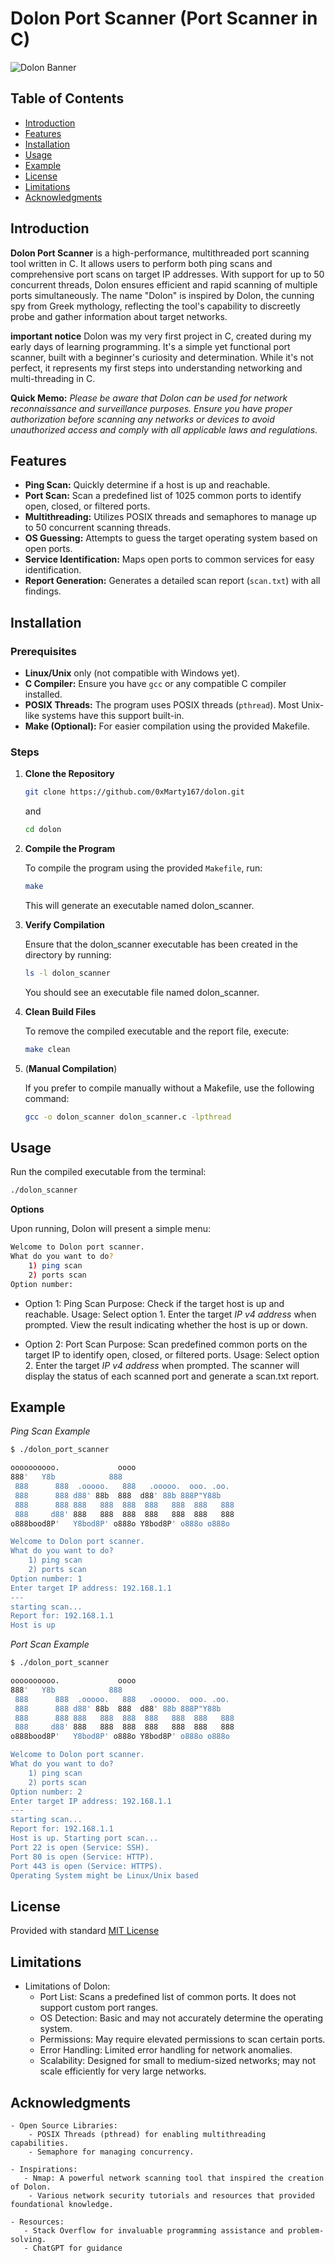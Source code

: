 # Dolon Port Scanner (Port Scanner in C)

![Dolon Banner](https://dummyimage.com/800x200/828282/fff.png&text=Dolon+Port+Scanner)

## Table of Contents
- [Introduction](#introduction)
- [Features](#features)
- [Installation](#installation)
- [Usage](#usage)
- [Example](#example)
- [License](#license)
- [Limitations](#limitations)
- [Acknowledgments](#acknowledgments)

## Introduction

**Dolon Port Scanner** is a high-performance, multithreaded port scanning tool written in C. It allows users to perform both ping scans and comprehensive port scans on target IP addresses. With support for up to 50 concurrent threads, Dolon ensures efficient and rapid scanning of multiple ports simultaneously.
The name "Dolon" is inspired by Dolon, the cunning spy from Greek mythology, reflecting the tool's capability to discreetly probe and gather information about target networks.

**important notice**
Dolon was my very first project in C, created during my early days of learning programming. It's a simple yet functional port scanner, built with a beginner's curiosity and determination. While it's not perfect, it represents my first steps into understanding networking and multi-threading in C.

**Quick Memo:** *Please be aware that Dolon can be used for network reconnaissance and surveillance purposes. Ensure you have proper authorization before scanning any networks or devices to avoid unauthorized access and comply with all applicable laws and regulations.*

## Features

- **Ping Scan:** Quickly determine if a host is up and reachable.
- **Port Scan:** Scan a predefined list of 1025 common ports to identify open, closed, or filtered ports.
- **Multithreading:** Utilizes POSIX threads and semaphores to manage up to 50 concurrent scanning threads.
- **OS Guessing:** Attempts to guess the target operating system based on open ports.
- **Service Identification:** Maps open ports to common services for easy identification.
- **Report Generation:** Generates a detailed scan report (`scan.txt`) with all findings.

## Installation

### Prerequisites
- **Linux/Unix** only (not compatible with Windows yet).
- **C Compiler:** Ensure you have `gcc` or any compatible C compiler installed.
- **POSIX Threads:** The program uses POSIX threads (`pthread`). Most Unix-like systems have this support built-in.
- **Make (Optional):** For easier compilation using the provided Makefile.

### Steps

1. **Clone the Repository**

   ```bash
   git clone https://github.com/0xMarty167/dolon.git
   ```
   and
   
   ```bash
   cd dolon
   ```

2. **Compile the Program**

   To compile the program using the provided `Makefile`, run:

   ```bash
   make
   ```
   This will generate an executable named dolon_scanner.

3. **Verify Compilation**

   Ensure that the dolon_scanner executable has been created in the directory by running:
   ```bash
   ls -l dolon_scanner
   ```

   You should see an executable file named dolon_scanner.
   
4. **Clean Build Files**

   To remove the compiled executable and the report file, execute:
   ```bash
   make clean
   ```
   
5. (**Manual Compilation**)

   If you prefer to compile manually without a Makefile, use the following command:
   ```bash
   gcc -o dolon_scanner dolon_scanner.c -lpthread
   ```



## Usage

Run the compiled executable from the terminal:
   ```bash
   ./dolon_scanner
   ```

**Options**

Upon running, Dolon will present a simple menu:
   ```bash
   Welcome to Dolon port scanner. 
   What do you want to do?
       1) ping scan
       2) ports scan
   Option number:
   ```

   - Option 1: Ping Scan
        Purpose: Check if the target host is up and reachable.
        Usage:
            Select option 1.
            Enter the target *IP v4 address* when prompted.
            View the result indicating whether the host is up or down.

   - Option 2: Port Scan
        Purpose: Scan predefined common ports on the target IP to identify open, closed, or filtered ports.
        Usage:
            Select option 2.
            Enter the target *IP v4 address* when prompted.
            The scanner will display the status of each scanned port and generate a scan.txt report.

## Example

*Ping Scan Example*

```bash
$ ./dolon_port_scanner

oooooooooo.             oooo                        
888'   Y8b            888                        
 888      888  .ooooo.   888   .ooooo.  ooo. .oo.   
 888      888 d88' 88b  888  d88' 88b 888P"Y88b  
 888      888 888   888  888  888   888  888   888  
 888     d88' 888   888  888  888   888  888   888  
o888bood8P'   Y8bod8P' o888o Y8bod8P' o888o o888o 

Welcome to Dolon port scanner. 
What do you want to do?
    1) ping scan
    2) ports scan
Option number: 1
Enter target IP address: 192.168.1.1
---
starting scan...
Report for: 192.168.1.1 
Host is up
```

*Port Scan Example*

```bash
$ ./dolon_port_scanner

oooooooooo.             oooo                        
888'   Y8b            888                        
 888      888  .ooooo.   888   .ooooo.  ooo. .oo.   
 888      888 d88' 88b  888  d88' 88b 888P"Y88b  
 888      888 888   888  888  888   888  888   888  
 888     d88' 888   888  888  888   888  888   888  
o888bood8P'   Y8bod8P' o888o Y8bod8P' o888o o888o 

Welcome to Dolon port scanner. 
What do you want to do?
    1) ping scan
    2) ports scan
Option number: 2
Enter target IP address: 192.168.1.1
---
starting scan...
Report for: 192.168.1.1 
Host is up. Starting port scan...
Port 22 is open (Service: SSH).
Port 80 is open (Service: HTTP).
Port 443 is open (Service: HTTPS).
Operating System might be Linux/Unix based
```

## License

Provided with standard [MIT License](./LICENSE)

## Limitations

- Limitations of Dolon:
   - Port List: Scans a predefined list of common ports. It does not support custom port ranges.
   - OS Detection: Basic and may not accurately determine the operating system.
   - Permissions: May require elevated permissions to scan certain ports.
   - Error Handling: Limited error handling for network anomalies.
   - Scalability: Designed for small to medium-sized networks; may not scale efficiently for very large networks.

## Acknowledgments

    - Open Source Libraries:
        - POSIX Threads (pthread) for enabling multithreading capabilities.
        - Semaphore for managing concurrency.

    - Inspirations:
       - Nmap: A powerful network scanning tool that inspired the creation of Dolon.
        - Various network security tutorials and resources that provided foundational knowledge.

    - Resources:
       - Stack Overflow for invaluable programming assistance and problem-solving.
       - ChatGPT for guidance
